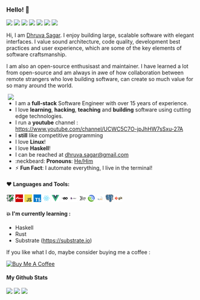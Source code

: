 ### Hello! :wave:

<a href="https://twitter.com/intent/follow?screen_name=dhruvasagar"><img src="https://www.flaticon.com/svg/static/icons/svg/174/174876.svg" width="22"></a>
<a href="https://www.linkedin.com/in/dhruvasagar"><img src="https://www.flaticon.com/svg/static/icons/svg/174/174857.svg" width="22"></a>
<a href="mailto:dhruva.sagar@gmail.com"><img src="https://www.flaticon.com/svg/static/icons/svg/646/646187.svg" width="22"></a>
<a href="https://www.facebook.com/dhruvasagar.ds"><img src="https://www.flaticon.com/svg/static/icons/svg/733/733547.svg" width="22"></a>
<a href="https://t.me/dhruvasagar"><img src="https://www.flaticon.com/svg/static/icons/svg/1532/1532545.svg" width="22"></a>
<a href="https://www.instagram.com/dhruva.sagar"><img src="https://www.flaticon.com/svg/static/icons/svg/174/174855.svg" width="22"></a>
![](http://visitor-badge.glitch.me/badge?page_id=dhruvasagar.dhruvasagar)

Hi, I am [Dhruva Sagar](https://dhruvasagar.dev). I enjoy building large,
scalable software with elegant interfaces. I value sound architecture, code
quality, development best practices and user experience, which are some of the
key elements of software craftsmanship.

I am also an open-source enthusisast and maintainer. I have learned a lot from
open-source and am always in awe of how collaboration between remote strangers
who love building software, can create so much value for so many around the
world.

<img align="right" src="/media/setup.jpg?raw=true" width="500" />

* I am a **full-stack** Software Engineer with over 15 years of experience.
* I love **learning**, **hacking**, **teaching** and **building** software
  using cutting edge technologies.
* I run a **youtube** channel :
  https://www.youtube.com/channel/UCWC5C7O-jpJhHW7sSxu-27A
* I **still** like competitive programming
* I love **Linux**!
* I love **Haskell**!
* I can be reached at [dhruva.sagar@gmail.com](mailto:dhruva.sagar@gmail.com)
* :neckbeard: **Pronouns**: [He/Him](https://pronouns.is/he)
* :zap: **Fun Fact**: I automate everything, I live in the terminal!

#### :heart: Languages and Tools:

<code><img height=20 src="https://raw.githubusercontent.com/github/explore/main/topics/vim/vim.png"></code>
<code><img height=20 src="https://raw.githubusercontent.com/github/explore/main/topics/rails/rails.png"></code>
<code><img height=20 src="https://raw.githubusercontent.com/github/explore/main/topics/javascript/javascript.png"></code>
<code><img height=20 src="https://raw.githubusercontent.com/github/explore/main/topics/typescript/typescript.png"></code>
<code><img height=20 src="https://raw.githubusercontent.com/github/explore/main/topics/react/react.png"></code>
<code><img height=20 src="https://raw.githubusercontent.com/github/explore/main/topics/vue/vue.png"></code>
<code><img height=20 src="https://raw.githubusercontent.com/github/explore/main/topics/go/go.png"></code>
<code><img height=20 src="https://raw.githubusercontent.com/github/explore/main/topics/elixir/elixir.png"></code>
<code><img height=20 src="https://raw.githubusercontent.com/github/explore/main/topics/haskell/haskell.png"></code>
<code><img height=20 src="https://raw.githubusercontent.com/github/explore/main/topics/clojure/clojure.png"></code>
<code><img height=20 src="https://raw.githubusercontent.com/github/explore/main/topics/mysql/mysql.png"></code>
<code><img height=20 src="https://raw.githubusercontent.com/github/explore/main/topics/postgresql/postgresql.png"></code>
<code><img height=20 src="https://raw.githubusercontent.com/github/explore/main/topics/git/git.png"></code>

#### :boom: I'm currently learning :

* Haskell
* Rust
* Substrate (https://substrate.io)

If you like what I do, maybe consider buying me a coffee :

<a href="https://www.buymeacoffee.com/dhruvasagar" target="_blank"><img src="https://cdn.buymeacoffee.com/buttons/v2/default-red.png" alt="Buy Me A Coffee" width="150" ></a>

#### My Github Stats

<img src="https://github-profile-trophy.vercel.app/?username=dhruvasagar&theme=onedark&column=3">
<img src="https://github-readme-streak-stats.herokuapp.com/?user=dhruvasagar&theme=tokyonight&hide_border=true">
<img src="https://github-readme-stats.vercel.app/api?username=dhruvasagar&show_icons=true&hide_border=true&theme=tokyonight">
